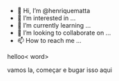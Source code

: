 - 👋 Hi, I’m @henriquematta
- 👀 I’m interested in ...
- 🌱 I’m currently learning ...
- 💞️ I’m looking to collaborate on ...
- 📫 How to reach me ...

<!---
henriquematta/henriquematta is a ✨ special ✨ repository because its `README.md` (this file) appears on your GitHub profile.
You can click the Preview link to take a look at your changes.
--->helloo< word>

vamos la, começar e bugar isso aqui

